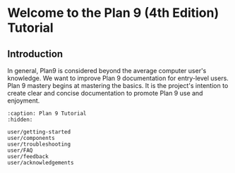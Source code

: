 Welcome to the Plan 9 (4th Edition) Tutorial
============================================

## Introduction

In general, Plan9 is considered beyond the average computer user's knowledge. We want to improve Plan 9 documentation for entry-level users. Plan 9 mastery begins at mastering the basics. It is the project's intention to create clear and concise documentation to promote Plan 9 use and enjoyment.

```{toctree}
:caption: Plan 9 Tutorial
:hidden:

user/getting-started
user/components
user/troubleshooting
user/FAQ
user/feedback
user/acknowledgements
```

